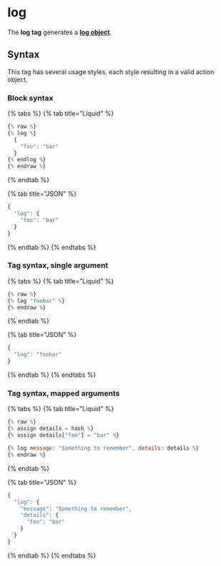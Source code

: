 # log

The **log tag** generates a [**log object**](../../../core/tasks/code/log-objects.md).

## Syntax

This tag has several usage styles, each style resulting in a valid action object.

### Block syntax

{% tabs %}
{% tab title="Liquid" %}
```javascript
{% raw %}
{% log %}
  {
    "foo": "bar"
  }
{% endlog %}
{% endraw %}
```
{% endtab %}

{% tab title="JSON" %}
```javascript
{
  "log": {
    "foo": "bar"
  }
}
```
{% endtab %}
{% endtabs %}

### Tag syntax, single argument

{% tabs %}
{% tab title="Liquid" %}
```javascript
{% raw %}
{% log "foobar" %}
{% endraw %}
```
{% endtab %}

{% tab title="JSON" %}
```javascript
{
  "log": "foobar"
}
```
{% endtab %}
{% endtabs %}

### Tag syntax, mapped arguments

{% tabs %}
{% tab title="Liquid" %}
```javascript
{% raw %}
{% assign details = hash %}
{% assign details["foo"] = "bar" %}

{% log message: "Something to remember", details: details %}
{% endraw %}
```
{% endtab %}

{% tab title="JSON" %}
```javascript
{
  "log": {
    "message": "Something to remember",
    "details": {
      "foo": "bar"
    }
  }
}
```
{% endtab %}
{% endtabs %}
